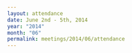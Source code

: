 ```yaml
---
layout: attendance
date: June 2nd - 5th, 2014
year: "2014"
month: "06"
permalink: meetings/2014/06/attendance
---
```

